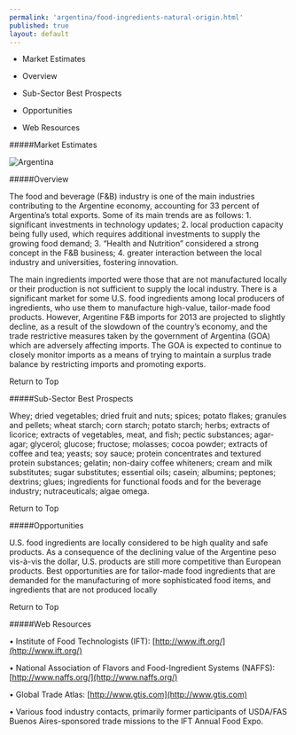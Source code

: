 ```yaml
--- 
permalink: 'argentina/food-ingredients-natural-origin.html' 
published: true 
layout: default
---
```

* Market Estimates

* Overview

* Sub-Sector Best Prospects

* Opportunities

* Web Resources



#####Market Estimates



![Argentina](../images/top-agricultural-market-estimates2.png)



#####Overview



The food and beverage (F&B) industry is one of the main industries contributing to the Argentine economy, accounting for 33 percent of Argentina’s total exports. Some of its main trends are as follows: 1. significant investments in technology updates; 2. local production capacity being fully used, which requires additional investments to supply the growing food demand; 3. “Health and Nutrition” considered a strong concept in the F&B business; 4. greater interaction between the local industry and universities, fostering innovation.



The main ingredients imported were those that are not manufactured locally or their production is not sufficient to supply the local industry. There is a significant market for some U.S. food ingredients among local producers of ingredients, who use them to manufacture high-value, tailor-made food products. However, Argentine F&B imports for 2013 are projected to slightly decline, as a result of the slowdown of the country’s economy, and the trade restrictive measures taken by the government of Argentina (GOA) which are adversely affecting imports. The GOA is expected to continue to closely monitor imports as a means of trying to maintain a surplus trade balance by restricting imports and promoting exports.



Return to Top



#####Sub-Sector Best Prospects



Whey; dried vegetables; dried fruit and nuts; spices; potato flakes; granules and pellets; wheat starch; corn starch; potato starch; herbs; extracts of licorice; extracts of vegetables, meat, and fish; pectic substances; agar-agar; glycerol; glucose; fructose; molasses; cocoa powder; extracts of coffee and tea; yeasts; soy sauce; protein concentrates and textured protein substances; gelatin; non-dairy coffee whiteners; cream and milk substitutes; sugar substitutes; essential oils; casein; albumins; peptones; dextrins; glues; ingredients for functional foods and for the beverage industry; nutraceuticals; algae omega.



Return to Top



#####Opportunities



U.S. food ingredients are locally considered to be high quality and safe products. As a consequence of the declining value of the Argentine peso vis-à-vis the dollar, U.S. products are still more competitive than European products. Best opportunities are for tailor-made food ingredients that are demanded for the manufacturing of more sophisticated food items, and ingredients that are not produced locally



Return to Top



#####Web Resources



•	Institute of Food Technologists (IFT): [http://www.ift.org/](http://www.ift.org/)



•	National Association of Flavors and Food-Ingredient Systems (NAFFS): [http://www.naffs.org/](http://www.naffs.org/)



•	Global Trade Atlas: [http://www.gtis.com](http://www.gtis.com)



•	Various food industry contacts, primarily former participants of USDA/FAS Buenos Aires-sponsored trade missions to the IFT Annual Food Expo.

